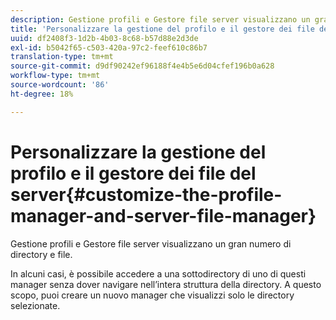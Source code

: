 ```yaml
---
description: Gestione profili e Gestore file server visualizzano un gran numero di directory e file.
title: 'Personalizzare la gestione del profilo e il gestore dei file del server '
uuid: df2408f3-1d2b-4b03-8c68-b57d88e2d3de
exl-id: b5042f65-c503-420a-97c2-feef610c86b7
translation-type: tm+mt
source-git-commit: d9df90242ef96188f4e4b5e6d04cfef196b0a628
workflow-type: tm+mt
source-wordcount: '86'
ht-degree: 18%

---
```


# Personalizzare la gestione del profilo e il gestore dei file del server{#customize-the-profile-manager-and-server-file-manager}

Gestione profili e Gestore file server visualizzano un gran numero di directory e file.

In alcuni casi, è possibile accedere a una sottodirectory di uno di questi manager senza dover navigare nell’intera struttura della directory. A questo scopo, puoi creare un nuovo manager che visualizzi solo le directory selezionate.
